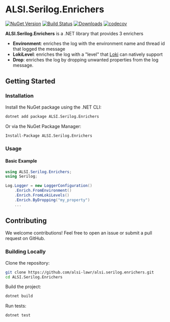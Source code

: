 # ALSI.Serilog.Enrichers

[![NuGet Version](https://img.shields.io/nuget/v/ALSI.Serilog.Enrichers.svg?style=flat)](https://www.nuget.org/packages/ALSI.Serilog.Enrichers/)
[![Build Status](https://github.com/alsi-lawr/alsi.serilog.enrichers/actions/workflows/deploy-nuget.yml/badge.svg)](https://github.com/alsi-lawr/alsi.serilog.enrichers/actions)
[![Downloads](https://img.shields.io/nuget/dt/ALSI.Serilog.Enrichers.svg?logo=nuget&logoSize=auto)](https://www.nuget.org/packages/ALSI.Serilog.Enrichers)
[![codecov](https://codecov.io/gh/alsi-lawr/alsi.serilog.enrichers/graph/badge.svg)](https://codecov.io/gh/alsi-lawr/alsi.serilog.enrichers)

**ALSI.Serilog.Enrichers** is a .NET library that provides 3 enrichers
- **Environment**: enriches the log with the environment name and thread id that logged the message
- **LokiLevel**: enriches the log with a "level" that [Loki](https://grafana.com/oss/loki/) can natively support
- **Drop**: enriches the log by dropping unwanted properties from the log message.

## Getting Started

### Installation

Install the NuGet package using the .NET CLI:

```bash
dotnet add package ALSI.Serilog.Enrichers
```

Or via the NuGet Package Manager:

```bash
Install-Package ALSI.Serilog.Enrichers
```

### Usage

#### Basic Example

```csharp
using ALSI.Serilog.Enrichers;
using Serilog;

Log.Logger = new LoggerConfiguration()
    .Enrich.FromEnvironment()
    .Enrich.FromLokiLevels()
    .Enrich.ByDropping("my_property")
    ...
```

## Contributing

We welcome contributions! Feel free to open an issue or submit a pull request on GitHub.

### Building Locally

Clone the repository:

```bash
git clone https://github.com/alsi-lawr/alsi.serilog.enrichers.git
cd ALSI.Serilog.Enrichers
```

Build the project:

```bash
dotnet build
```

Run tests:

```bash
dotnet test
```
